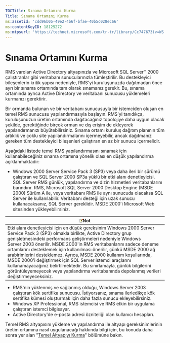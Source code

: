 ```yaml
---
TOCTitle: Sınama Ortamını Kurma
Title: Sınama Ortamını Kurma
ms:assetid: 'cdd96b05-49e2-4b6f-bfae-40b5c028ec66'
ms:contentKeyID: 18125272
ms:mtpsurl: 'https://technet.microsoft.com/tr-tr/library/Cc747673(v=WS.10)'
---
```


Sınama Ortamını Kurma
=====================

RMS varolan Active Directory altyapınızla ve Microsoft SQL Server™ 2000 çalıştıranlar gibi veritabanı sunucularınızla tümleştirilir. Bu destekleyici bileşenlerin kritik yapısı nedeniyle, RMS'yi kuruluşunuzda dağıtmadan önce ayrı bir sınama ortamında tam olarak sınamanız gerekir. Bu, sınama ortamında ayrıca Active Directory ve veritabanı sunucusu yüklemeleri kurmanızı gerektirir.

Bir ormanda bulunan ve bir veritabanı sunucusuyla bir istemciden oluşan en temel RMS sunucusu yapılandırmasıyla başlayın. RMS'yi tanıdıkça, kuruluşunuzun üretim ortamında dağıtacağınız topolojiye daha uygun olacak şekilde, gerektiğinde birçok orman ve dış erişim de ekleyerek yapılandırmanızı büyütebilirsiniz. Sınama ortamı kuruluş dağıtım planının tüm artıklık ve çoklu site yapılandırmalarını içermeyebilir, ancak dağıtmanız gereken tüm destekleyici bileşenleri çalıştıran en az bir sunucu içermelidir.

Aşağıdaki listede temel RMS yapılandırmasını sınamak için kullanabileceğiniz sınama ortamına yönelik olası en düşük yapılandırma açıklanmaktadır:

-   Windows 2000 Server Service Pack 3 (SP3) veya daha ileri bir sürümü çalıştıran ve SQL Server 2000 SP3a yüklü bir etki alanı denetleyicisi. SQL Server RMS günlük, yapılandırma ve dizin hizmetleri veritabanlarını barındırır. RMS, Microsoft SQL Server 2000 Desktop Engine (MSDE 2000) Sürüm A ile, veya veritabanı RMS ile aynı sunucuda olacaksa SQL Server ile kullanılabilir. Veritabanı desteği için uzak sunucu kullanacaksanız, SQL Server gereklidir. MSDE 2000'i Microsoft Web sitesinden yükleyebilirsiniz.

| ![](images/Cc747673.note(WS.10).gif)Not                                                                                                                                                                                                                                                                                                                                                                                                                                                                                                                                                                               |
|----------------------------------------------------------------------------------------------------------------------------------------------------------------------------------------------------------------------------------------------------------------------------------------------------------------------------------------------------------------------------------------------------------------------------------------------------------------------------------------------------------------------------------------------------------------------------------------------------------------------------------------------------|
| Etki alanı denetleyicisi için en düşük gereksinim Windows 2000 Server Service Pack 3 (SP3) olmakla birlikte, Active Directory grup genişletmesindeki performans geliştirmeleri nedeniyle Windows Server 2003 önerilir. MSDE 2000'in RMS veritabanlarını sadece deneme ortamlarını desteklemek için kullanılması önerilir, çünkü MSDE 2000 ağ arabirimlerini desteklemez. Ayrıca, MSDE 2000 kullanım koşullarında, MSDE 2000'i değiştirmek için SQL Server istemci araçlarını kullanamayacağınız belirtilmektedir. Bu sınırlamayla, günlük bilgilerini görüntüleyemeyecek veya yapılandırma veritabanında depolanmış verileri değiştirmeyeceksiniz. |

-   RMS'nin yüklenmiş ve sağlanmış olduğu, Windows Server 2003 çalıştıran kök sertifika sunucusu. İstiyorsanız, sınama ilerledikçe kök sertifika kümesi oluşturmak için daha fazla sunucu ekleyebilirsiniz.
-   Windows XP Professional, RMS istemcisi ve RMS etkin bir uygulama çalıştıran istemci bilgisayar.
-   Active Directory'de e-posta adresi özniteliği olan kullanıcı hesapları.

Temel RMS altyapısını yükleme ve yapılandırma ile altyapı gereksinimlerinin üretim ortamına nasıl uygulanacağı hakkında bilgi için, bu konuda daha sonra yer alan "[Temel Altyapıyı Kurma](https://technet.microsoft.com/3a0a3a47-e755-4455-bb22-0e05053723e4)" bölümüne bakın.
